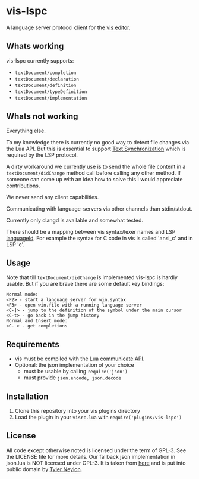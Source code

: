 # vis-lspc

A language server protocol client for the [vis editor](https://github.com/martanne/vis).

## Whats working

vis-lspc currently supports:
* `textDocument/completion`
* `textDocument/declaration`
* `textDocument/definition`
* `textDocument/typeDefinition`
* `textDocument/implementation`

## Whats not working

Everything else.

To my knowledge there is currently no good way to detect file changes via the Lua API.
But this is essential to support [Text Synchronization](https://microsoft.github.io/language-server-protocol/specifications/specification-current/#textSynchronization) which is required by the
LSP protocol.

A dirty workaround we currently use is to send the whole file content in a `textDocument/didChange`
method call before calling any other method.
If someone can come up with an idea how to solve this I would appreciate contributions.

We never send any client capabilities.

Communicating with language-servers via other channels than stdin/stdout.

Currently only clangd is available and somewhat tested.

There should be a mapping between vis syntax/lexer names and LSP [languageId](https://microsoft.github.io/language-server-protocol/specifications/specification-current/#textDocumentItem).
For example the syntax for C code in vis is called 'ansi_c' and in LSP 'c'.

## Usage

Note that till `textDocument/didChange` is implemented vis-lspc is hardly usable.
But if you are brave there are some default key bindings:

	Normal mode:
	<F2> - start a language server for win.syntax
	<F3> - open win.file with a running language server
	<C-]> - jump to the definition of the symbol under the main cursor
	<C-t> - go back in the jump history
	Normal and Insert mode:
	<C- > - get completions

## Requirements

* vis must be compiled with the Lua [communicate API](https://github.com/martanne/vis/pull/675).
* Optional: the json implementation of your choice
	* must be usable by calling `require('json')`
	* must provide `json.encode, json.decode`

## Installation

1. Clone this repository into your vis plugins directory
2. Load the plugin in your `visrc.lua` with `require('plugins/vis-lspc')`

## License

All code except otherwise noted is licensed under the term of GPL-3.
See the LICENSE file for more details.
Our fallback json implementation in json.lua is NOT licensed under GPL-3.
It is taken from [here](https://gist.github.com/tylerneylon/59f4bcf316be525b30ab)
and is put into public domain by [Tyler Neylon](https://github.com/tylerneylon).
